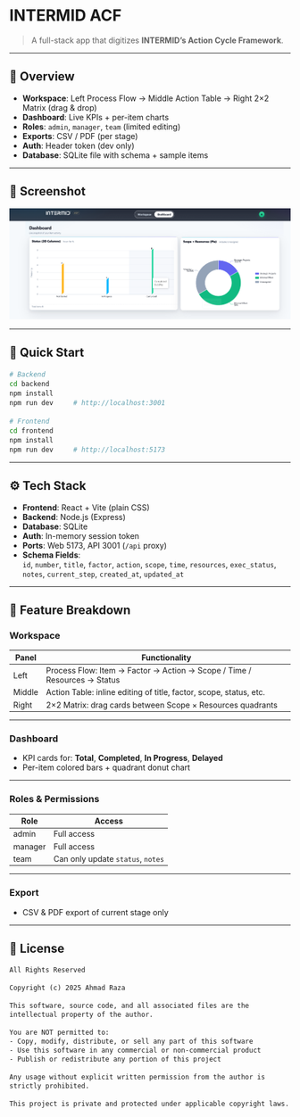 # INTERMID ACF

> A full-stack app that digitizes **INTERMID’s Action Cycle Framework**.

---

## 🧩 Overview

- **Workspace**: Left Process Flow → Middle Action Table → Right 2×2 Matrix (drag & drop)  
- **Dashboard**: Live KPIs + per-item charts  
- **Roles**: `admin`, `manager`, `team` (limited editing)  
- **Exports**: CSV / PDF (per stage)  
- **Auth**: Header token (dev only)  
- **Database**: SQLite file with schema + sample items  

---

## 📸 Screenshot

![Screenshot](screenshot.png)

---

## 🚀 Quick Start

```bash
# Backend
cd backend
npm install
npm run dev     # http://localhost:3001

# Frontend
cd frontend
npm install
npm run dev     # http://localhost:5173
```

---

## ⚙️ Tech Stack

- **Frontend**: React + Vite (plain CSS)  
- **Backend**: Node.js (Express)  
- **Database**: SQLite  
- **Auth**: In-memory session token  
- **Ports**: Web 5173, API 3001 (`/api` proxy)  
- **Schema Fields**:  
  `id`, `number`, `title`, `factor`, `action`, `scope`, `time`, `resources`, `exec_status`, `notes`, `current_step`, `created_at`, `updated_at`

---

## 🎯 Feature Breakdown

### Workspace

| Panel       | Functionality                                                           |
|-------------|-------------------------------------------------------------------------|
| Left        | Process Flow: Item → Factor → Action → Scope / Time / Resources → Status |
| Middle      | Action Table: inline editing of title, factor, scope, status, etc.       |
| Right       | 2×2 Matrix: drag cards between Scope × Resources quadrants               |

---

### Dashboard

- KPI cards for: **Total**, **Completed**, **In Progress**, **Delayed**  
- Per-item colored bars + quadrant donut chart

---

### Roles & Permissions

| Role    | Access                                |
|---------|----------------------------------------|
| admin   | Full access                            |
| manager | Full access                            |
| team    | Can only update `status`, `notes`      |

---

### Export

- CSV & PDF export of current stage only

---

## 📄 License

```
All Rights Reserved

Copyright (c) 2025 Ahmad Raza

This software, source code, and all associated files are the intellectual property of the author.

You are NOT permitted to:
- Copy, modify, distribute, or sell any part of this software
- Use this software in any commercial or non-commercial product
- Publish or redistribute any portion of this project

Any usage without explicit written permission from the author is strictly prohibited.

This project is private and protected under applicable copyright laws.
```